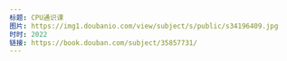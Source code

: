```yaml
---
标题: CPU通识课
图片: https://img1.doubanio.com/view/subject/s/public/s34196409.jpg
时时: 2022
链接: https://book.douban.com/subject/35857731/
---
```

